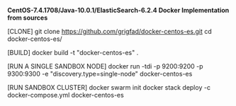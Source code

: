 <b>CentOS-7.4.1708/Java-10.0.1/ElasticSearch-6.2.4 Docker Implementation from sources</b>

[CLONE]
git clone https://github.com/grigfad/docker-centos-es.git
cd docker-centos-es/

[BUILD]
docker build -t "docker-centos-es" .

[RUN A SINGLE SANDBOX NODE]
docker run -tdi -p 9200:9200 -p 9300:9300 -e "discovery.type=single-node" docker-centos-es

[RUN SANDBOX CLUSTER]
docker swarm init
docker stack deploy -c docker-compose.yml docker-centos-es


